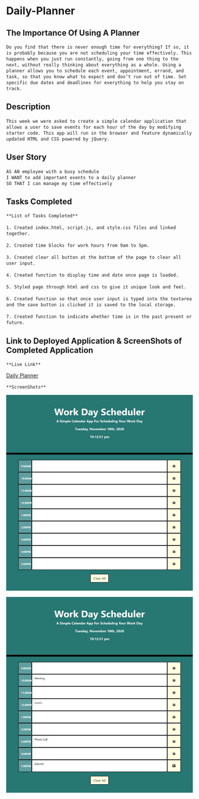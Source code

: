 # Daily-Planner

## The Importance Of Using A Planner

    Do you find that there is never enough time for everything? If so, it is probably because you are not scheduling your time effectively. This happens when you just run constantly, going from one thing to the next, without really thinking about everything as a whole. Using a planner allows you to schedule each event, appointment, errand, and task, so that you know what to expect and don’t run out of time. Set specific due dates and deadlines for everything to help you stay on track.

## Description

    This week we were asked to create a simple calendar application that allows a user to save events for each hour of the day by modifying starter code. This app will run in the browser and feature dynamically updated HTML and CSS powered by jQuery.

## User Story

```
AS AN employee with a busy schedule
I WANT to add important events to a daily planner
SO THAT I can manage my time effectively
```

## Tasks Completed

    **List of Tasks Completed**

    1. Created index.html, script.js, and style.css files and linked together.

    2. Created time blocks for work hours from 9am to 5pm.

    3. Created clear all button at the bottom of the page to clear all user input.

    4. Created function to display time and date once page is loaded.

    5. Styled page through html and css to give it unique look and feel.

    6. Created function so that once user input is typed into the textarea and the save button is clicked it is saved to the local storage.

    7. Created function to indicate whether time is in the past present or future.

## Link to Deployed Application & ScreenShots of Completed Application

    **Live Link**
[Daily Planner](https://dspark8916.github.io/Daily-Planner/)

    **ScreenShots**
![Clear Planner](assets/images/DailyPlanner.png)

![Planner With Saved Tasks](assets/images/SavedTasks.png)



